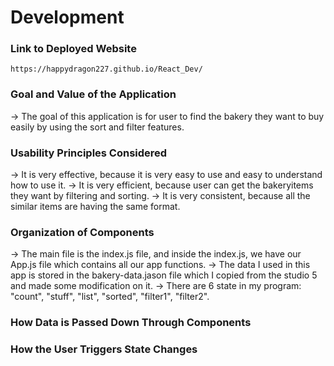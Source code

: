 
# Development

### Link to Deployed Website
`https://happydragon227.github.io/React_Dev/`

### Goal and Value of the Application
-> The goal of this application is for user to find the bakery they want to buy easily by using the sort and filter features.

### Usability Principles Considered
-> It is very effective, because it is very easy to use and easy to understand how to use it.
-> It is very efficient, because user can get the bakeryitems they want by filtering and sorting.
-> It is very consistent, because all the similar items are having the same format. 

### Organization of Components
-> The main file is the index.js file, and inside the index.js, we have our App.js file which contains all our app functions. 
-> The data I used in this app is stored in the bakery-data.jason file which I copied from the studio 5 and made some modification on it. 
-> There are 6 state in my program: "count", "stuff", "list", "sorted", "filter1", "filter2".

### How Data is Passed Down Through Components


### How the User Triggers State Changes




